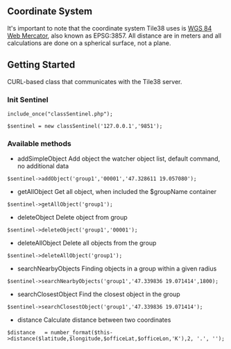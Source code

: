 ## Coordinate System

It's important to note that the coordinate system Tile38 uses is [WGS 84 Web Mercator](https://en.wikipedia.org/wiki/Web_Mercator), also known as EPSG:3857. All distance are in meters and all calculations are done on a spherical surface, not a plane.

## Getting Started

CURL-based class that communicates with the Tile38 server.

### Init Sentinel
```
include_once("classSentinel.php");

$sentinel = new classSentinel('127.0.0.1','9851');
```

### Available methods

- addSimpleObject
Add object the watcher object list, default command, no additional data

```
$sentinel->addObject('group1','00001','47.328611 19.057080');
```

- getAllObject
Get all object, when included the $groupName container

```
$sentinel->getAllObject('group1');
```

- deleteObject
Delete object from group

```
$sentinel->deleteObject('group1','00001');
```

- deleteAllObject
Delete all objects from the group

```
$sentinel->deleteAllObject('group1');
```

- searchNearbyObjects
Finding objects in a group within a given radius

```
$sentinel->searchNearbyObjects('group1','47.339836 19.071414',1800);
```

- searchClosestObject
Find the closest object in the group

```
$sentinel->searchClosestObject('group1','47.339836 19.071414');
```

- distance
Calculate distance between two coordinates

```
$distance   = number_format($this->distance($latitude,$longitude,$officeLat,$officeLon,'K'),2, '.', '');
```